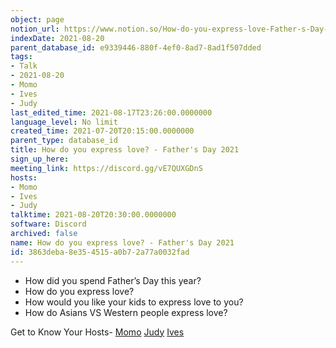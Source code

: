 ```yaml
---
object: page
notion_url: https://www.notion.so/How-do-you-express-love-Father-s-Day-2021-3863deba8e354515a0b72a77a0032fad
indexDate: 2021-08-20
parent_database_id: e9339446-880f-4ef0-8ad7-8ad1f507dded
tags:
- Talk
- 2021-08-20
- Momo
- Ives
- Judy
last_edited_time: 2021-08-17T23:26:00.0000000
language_level: No limit
created_time: 2021-07-20T20:15:00.0000000
parent_type: database_id
title: How do you express love? - Father's Day 2021
sign_up_here: 
meeting_link: https://discord.gg/vE7QUXGDnS
hosts:
- Momo
- Ives
- Judy
talktime: 2021-08-20T20:30:00.0000000
software: Discord
archived: false
name: How do you express love? - Father's Day 2021
id: 3863deba-8e35-4515-a0b7-2a77a0032fad
---
```


   - How did you spend Father’s Day this year?
   - How do you express love?
   - How would you like your kids to express love to you?
   - How do Asians VS Western people express love? 

Get to Know Your Hosts-
[Momo](/23f0f26c7f1547c0b08477c0c6f1f461)
[Judy](/d7df8bdfae994fc1a37a32b73806247f)
[Ives](/80871d292cbd411da0b1ab74bb5bccfd)




